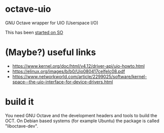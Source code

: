 # octave-uio
GNU Octave wrapper for UIO (Userspace I/O)

This has been [started on SO](https://stackoverflow.com/questions/47220588/memory-mapping-in-octave-with-mex-functions])

# (Maybe?) useful links

* https://www.kernel.org/doc/html/v4.12/driver-api/uio-howto.html
* https://elinux.org/images/b/b0/Uio080417celfelc08.pdf
* https://www.networkworld.com/article/2299025/software/kernel-space--the-uio-interface-for-device-drivers.html

# build it

You need GNU Octave and the development headers and tools to build the OCT. On Debian based systems (for example Ubuntu) the package is called "liboctave-dev".


